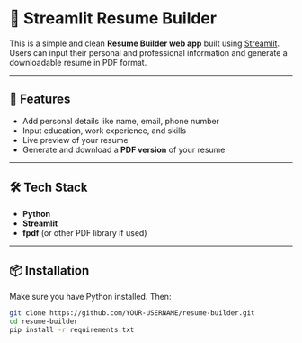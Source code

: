 # 📝 Streamlit Resume Builder

This is a simple and clean **Resume Builder web app** built using [Streamlit](https://streamlit.io). Users can input their personal and professional information and generate a downloadable resume in PDF format.

---

## 🚀 Features

- Add personal details like name, email, phone number
- Input education, work experience, and skills
- Live preview of your resume
- Generate and download a **PDF version** of your resume

---

## 🛠️ Tech Stack

- **Python**
- **Streamlit**
- **fpdf** (or other PDF library if used)

---

## 📦 Installation

Make sure you have Python installed. Then:

```bash
git clone https://github.com/YOUR-USERNAME/resume-builder.git
cd resume-builder
pip install -r requirements.txt
